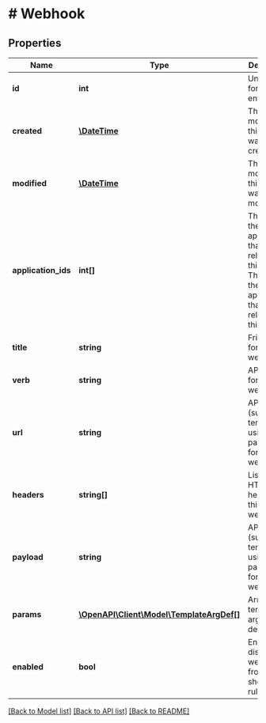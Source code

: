 # # Webhook

## Properties

Name | Type | Description | Notes
------------ | ------------- | ------------- | -------------
**id** | **int** | Unique ID for this entity. | 
**created** | [**\DateTime**](\DateTime.md) | The exact moment this entity was created. | 
**modified** | [**\DateTime**](\DateTime.md) | The exact moment this entity was last modified. | 
**application_ids** | **int[]** | The IDs of the applications that are related to this entity. The IDs of the applications that are related to this entity. | 
**title** | **string** | Friendly title for this webhook | 
**verb** | **string** | API method for this webhook | 
**url** | **string** | API url (supports templating using parameters) for this webhook | 
**headers** | **string[]** | List of API HTTP headers for this webhook | 
**payload** | **string** | API payload (supports templating using parameters) for this webhook | [optional] 
**params** | [**\OpenAPI\Client\Model\TemplateArgDef[]**](TemplateArgDef.md) | Array of template argument definitions | 
**enabled** | **bool** | Enables or disables webhook from showing in rule builder | 

[[Back to Model list]](../../README.md#documentation-for-models) [[Back to API list]](../../README.md#documentation-for-api-endpoints) [[Back to README]](../../README.md)


